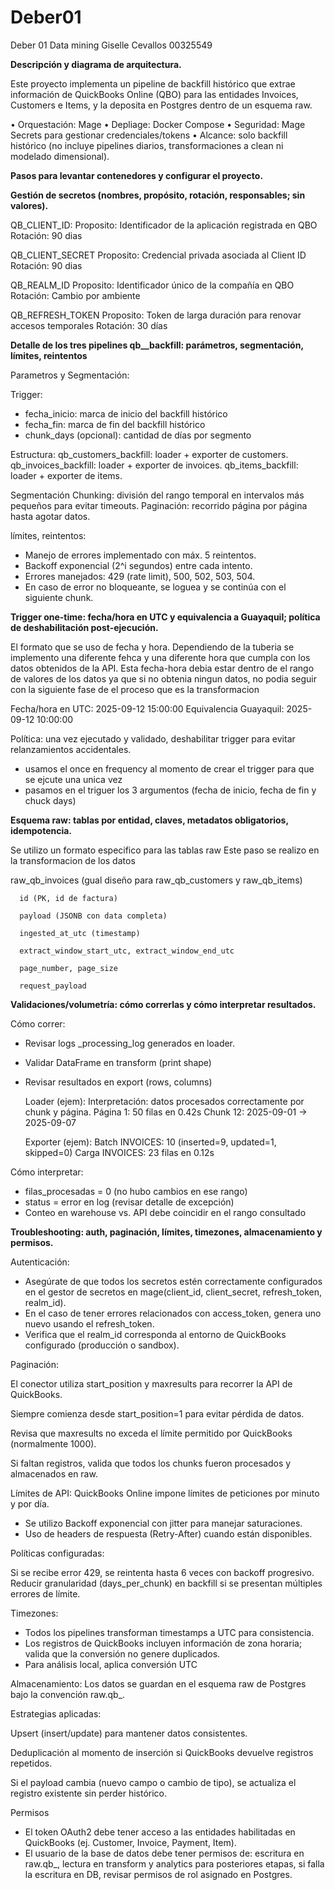 # Deber01
Deber 01 Data mining
Giselle Cevallos 00325549


**Descripción y diagrama de arquitectura.** 

Este proyecto implementa un pipeline de backfill histórico que extrae información de QuickBooks Online (QBO) para las entidades Invoices, Customers e Items, y la deposita en Postgres dentro de un esquema raw.

•	Orquestación: Mage
•	Depliage: Docker Compose
•	Seguridad: Mage Secrets para gestionar credenciales/tokens
•	Alcance: solo backfill histórico (no incluye pipelines diarios, transformaciones a clean ni modelado dimensional).

**Pasos para levantar contenedores y configurar el proyecto.**

**Gestión de secretos (nombres, propósito, rotación, responsables; sin valores).**

QB_CLIENT_ID:
Proposito: Identificador de la aplicación registrada en QBO
Rotación: 90 dias

QB_CLIENT_SECRET
Proposito: Credencial privada asociada al Client ID
Rotación: 90 dias

QB_REALM_ID
Proposito: Identificador único de la compañía en QBO
Rotación: Cambio por ambiente

QB_REFRESH_TOKEN
Proposito: Token de larga duración para renovar accesos temporales
Rotación: 30 días



**Detalle de los tres pipelines qb__backfill: parámetros, segmentación, límites, reintentos**

Parametros y Segmentación:

Trigger:
-	fecha_inicio: marca de inicio del backfill histórico
-	fecha_fin: marca de fin del backfill histórico 
-	chunk_days (opcional): cantidad de días por segmento

Estructura:
qb_customers_backfill: loader + exporter de customers.
qb_invoices_backfill: loader + exporter de invoices.
qb_items_backfill:  loader + exporter de items.

Segmentación
Chunking: división del rango temporal en intervalos más pequeños para evitar timeouts.
Paginación: recorrido página por página hasta agotar datos.

límites, reintentos:
-	Manejo de errores implementado con máx. 5 reintentos.
-	Backoff exponencial (2^i segundos) entre cada intento.
-	Errores manejados: 429 (rate limit), 500, 502, 503, 504.
-	 En caso de error no bloqueante, se loguea y se continúa con el siguiente chunk.

**Trigger one-time: fecha/hora en UTC y equivalencia a Guayaquil; política de deshabilitación post-ejecución.**

El formato que se uso de fecha y hora. Dependiendo de la tuberia se implemento una diferente fehca y una diferente hora que cumpla con los datos obtenidos de la API. Esta fecha-hora debia estar dentro de el rango de valores de los datos ya que si no obtenia ningun datos, no podia seguir con la siguiente fase de el proceso que es la transformacion

Fecha/hora en UTC: 2025-09-12 15:00:00 
Equivalencia Guayaquil: 2025-09-12 10:00:00

Política: una vez ejecutado y validado, deshabilitar trigger para evitar relanzamientos accidentales.
- usamos el once en frequency al momento de crear el trigger para que se ejcute una unica vez
- pasamos en el triguer los 3 argumentos (fecha de inicio, fecha de fin y chuck days)

**Esquema raw: tablas por entidad, claves, metadatos obligatorios, idempotencia.**

Se utilizo un formato especifico para las tablas raw
Este paso se realizo en la transformacion de los datos 

raw_qb_invoices (gual diseño para raw_qb_customers y raw_qb_items)

      id (PK, id de factura)

      payload (JSONB con data completa)

      ingested_at_utc (timestamp)

      extract_window_start_utc, extract_window_end_utc

      page_number, page_size

      request_payload


**Validaciones/volumetría: cómo correrlas y cómo interpretar resultados.** 

Cómo correr:
- Revisar logs _processing_log generados en loader.
- Validar DataFrame en transform (print shape)
- Revisar resultados en export (rows, columns)

  Loader (ejem):
  Interpretación: datos procesados correctamente por chunk y página.
  Página 1: 50 filas en 0.42s
  Chunk 12: 2025-09-01 → 2025-09-07

  Exporter (ejem):
  Batch INVOICES: 10 (inserted=9, updated=1, skipped=0)
  Carga INVOICES: 23 filas en 0.12s
  

Cómo interpretar:

- filas_procesadas = 0 (no hubo cambios en ese rango)
- status = error en log (revisar detalle de excepción)
- Conteo en warehouse vs. API debe coincidir en el rango consultado

**Troubleshooting: auth, paginación, límites, timezones, almacenamiento y permisos.**

Autenticación:
- Asegúrate de que todos los secretos estén correctamente configurados en el gestor de secretos en mage(client_id, client_secret, refresh_token, realm_id).
- En el caso de tener errores relacionados con access_token, genera uno nuevo usando el refresh_token.
- Verifica que el realm_id corresponda al entorno de QuickBooks configurado (producción o sandbox).

Paginación:

El conector utiliza start_position y maxresults para recorrer la API de QuickBooks.

Siempre comienza desde start_position=1 para evitar pérdida de datos.

Revisa que maxresults no exceda el límite permitido por QuickBooks (normalmente 1000).

Si faltan registros, valida que todos los chunks fueron procesados y almacenados en raw.

Límites de API:
QuickBooks Online impone límites de peticiones por minuto y por día.
- Se utilizo Backoff exponencial con jitter para manejar saturaciones.
- Uso de headers de respuesta (Retry-After) cuando están disponibles.

Políticas configuradas:

Si se recibe error 429, se reintenta hasta 6 veces con backoff progresivo.
Reducir granularidad (days_per_chunk) en backfill si se presentan múltiples errores de límite.

Timezones:
- Todos los pipelines transforman timestamps a UTC para consistencia.
- Los registros de QuickBooks incluyen información de zona horaria; valida que la conversión no genere duplicados.
- Para análisis local, aplica conversión UTC 

Almacenamiento:
Los datos se guardan en el esquema raw de Postgres bajo la convención raw.qb_<entidad>.

Estrategias aplicadas:

Upsert (insert/update) para mantener datos consistentes.

Deduplicación al momento de inserción si QuickBooks devuelve registros repetidos.

Si el payload cambia (nuevo campo o cambio de tipo), se actualiza el registro existente sin perder histórico.

Permisos

- El token OAuth2 debe tener acceso a las entidades habilitadas en QuickBooks (ej. Customer, Invoice, Payment, Item).
- El usuario de la base de datos debe tener permisos de: escritura en raw.qb_<entidad>, lectura en transform y analytics para posteriores etapas, si falla la escritura en DB, revisar permisos de rol asignado en Postgres.
